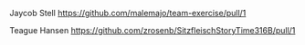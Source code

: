 Jaycob Stell
https://github.com/malemajo/team-exercise/pull/1

Teague Hansen
https://github.com/zrosenb/SitzfleischStoryTime316B/pull/1
